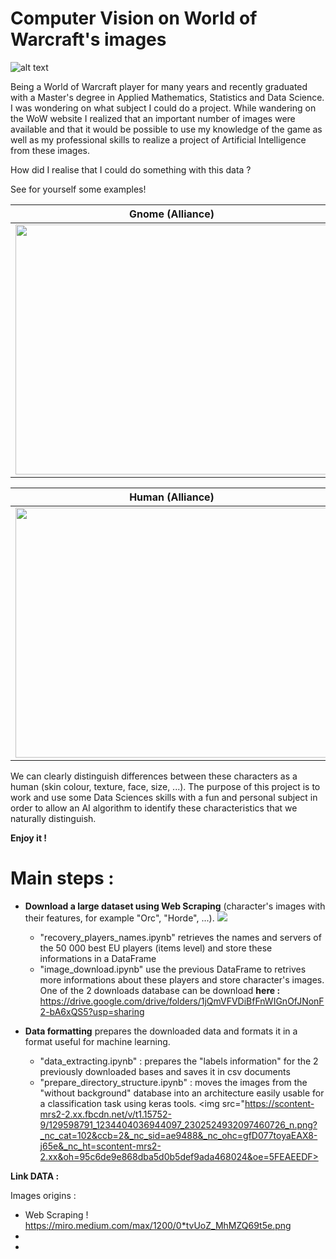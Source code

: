 # Computer Vision on World of Warcraft's images

![alt text](https://upload.wikimedia.org/wikipedia/fr/4/42/World_of_Warcraft_Shadowlands_Logo.png)

Being a World of Warcraft player for many years and recently graduated with a Master's degree in Applied Mathematics, Statistics and Data Science. I was wondering on what subject I could do a project. 
While wandering on the WoW website I realized that an important number of images were available and that it would be possible to use my knowledge of the game as well as my professional skills to realize a project of Artificial Intelligence from these images.

How did I realise that I could do something with this data ? 

See for yourself some examples!



Gnome (Alliance)             |  Tauren (Horde)
:-------------------------:|:-------------------------:
<img src="https://wow.zamimg.com/uploads/screenshots/normal/389945-gnome.jpg" width="500" height="400">  |  <img src="https://wow.zamimg.com/uploads/screenshots/normal/858396-tauren.jpg" width="500" height="400"> 

Human (Alliance)             |   Orc (Horde)
:-------------------------:|:-------------------------:
<img src="https://wow.zamimg.com/uploads/screenshots/normal/427531-humain.jpg" width="500" height="400"> | <img src="https://wow.zamimg.com/uploads/screenshots/normal/438665-orc.jpg" width="500" height="400">

We can clearly distinguish differences between these characters as a human (skin colour, texture, face, size, ...). The purpose of this project is to work and use some Data Sciences skills with a fun and personal subject in order to allow an AI algorithm to identify these characteristics that we naturally distinguish.

**Enjoy it !**

 # Main steps :
 - **Download a large dataset using Web Scraping** (character's images with their features, for example "Orc", "Horde", ...). 
    <img src="https://miro.medium.com/max/1200/0*tvUoZ_MhMZQ69t5e.png">
    - "recovery_players_names.ipynb" retrieves the names and servers of the 50 000 best EU players (items level) and store these informations in a DataFrame
    - "image_download.ipynb" use the previous DataFrame to retrives more informations about these players and store character's images.
      One of the 2 downloads database can be download **here :** https://drive.google.com/drive/folders/1jQmVFVDiBfFnWIGnOfJNonF2-bA6xQS5?usp=sharing

 - **Data formatting** prepares the downloaded data and formats it in a format useful for machine learning. 
    
    - "data_extracting.ipynb" : prepares the "labels information" for the 2 previously downloaded bases and saves it in csv documents
    - "prepare_directory_structure.ipynb" : moves the images from the "without background" database into an architecture easily usable for a classification task using keras       tools.
      <img src="https://scontent-mrs2-2.xx.fbcdn.net/v/t1.15752-9/129598791_1234404036944097_2302524932097460726_n.png?_nc_cat=102&ccb=2&_nc_sid=ae9488&_nc_ohc=gfD077toyaEAX8-j65e&_nc_ht=scontent-mrs2-2.xx&oh=95c6de9e868dba5d0b5def9ada468024&oe=5FEAEEDF>





**Link DATA :** 

Images origins :
 - Web Scraping ! https://miro.medium.com/max/1200/0*tvUoZ_MhMZQ69t5e.png
 - 
 -
 
